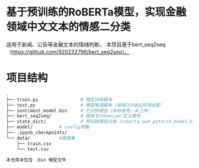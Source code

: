 # 基于预训练的RoBERTa模型，实现金融领域中文文本的情感二分类
适用于新闻、公告等金融文本的情绪判断。
本项目基于bert_seq2seq（https://github.com/920232796/bert_seq2seq）。
#  项目结构

```bash
.
├── train.py                # 模型训练脚本
├── test.py                 # 模型推理脚本（读取CSV输出预测结果）
├── sentiment_model.bin     # 已训练模型（本地使用，未上传）
├── bert_seq2seq/           # 模型与Tokenizer定义模块
├── state_dict/             # 预训练模型词表（roberta_wwm_pytorch_model.bin未上传）
├── model/		    # config参数
├── .ipynb_checkpoints/             
└── data/		    #数据集
    ├── train.csv          
    └── test.csv            

本仓库未包含 .bin 模型文件
